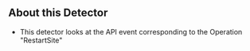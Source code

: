 ## About this Detector
* This detector looks at the API event corresponding to the Operation "RestartSite"